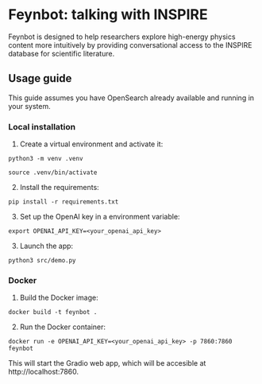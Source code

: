 # Feynbot: talking with INSPIRE
Feynbot is designed to help researchers explore high-energy physics content more intuitively by providing conversational access to the INSPIRE database for scientific literature.

## Usage guide

This guide assumes you have OpenSearch already available and running in your system.

### Local installation
1. Create a virtual environment and activate it:

`python3 -m venv .venv`

`source .venv/bin/activate`

2. Install the requirements:

`pip install -r requirements.txt`

3. Set up the OpenAI key in a environment variable:

`export OPENAI_API_KEY=<your_openai_api_key>`

3. Launch the app:

`python3 src/demo.py`

### Docker
1. Build the Docker image:

`docker build -t feynbot .`

2. Run the Docker container:

`docker run -e OPENAI_API_KEY=<your_openai_api_key> -p 7860:7860 feynbot`

This will start the Gradio web app, which will be accesible at http://localhost:7860.